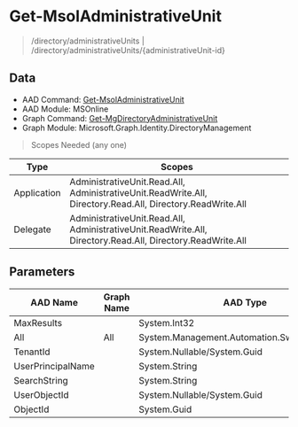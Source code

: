 # Get-MsolAdministrativeUnit

> /directory/administrativeUnits | /directory/administrativeUnits/{administrativeUnit-id}

## Data

+ AAD Command: [Get-MsolAdministrativeUnit](https://docs.microsoft.com/en-us/powershell/module/MSOnline/Get-MsolAdministrativeUnit)
+ AAD Module: MSOnline
+ Graph Command: [Get-MgDirectoryAdministrativeUnit](https://docs.microsoft.com/en-us/powershell/module/Microsoft.Graph.Identity.DirectoryManagement/Get-MgDirectoryAdministrativeUnit)
+ Graph Module: Microsoft.Graph.Identity.DirectoryManagement

> Scopes Needed (any one)

|Type|Scopes|
|---|---|
|Application|AdministrativeUnit.Read.All, AdministrativeUnit.ReadWrite.All, Directory.Read.All, Directory.ReadWrite.All|
|Delegate|AdministrativeUnit.Read.All, AdministrativeUnit.ReadWrite.All, Directory.Read.All, Directory.ReadWrite.All|

## Parameters

|AAD Name|Graph Name|AAD Type|Graph Type|Infos|
|---|---|---|---|---|
|MaxResults||System.Int32|||
|All|All|System.Management.Automation.SwitchParameter|System.Management.Automation.SwitchParameter||
|TenantId||System.Nullable/System.Guid|||
|UserPrincipalName||System.String|||
|SearchString||System.String|||
|UserObjectId||System.Nullable/System.Guid|||
|ObjectId||System.Guid|||

